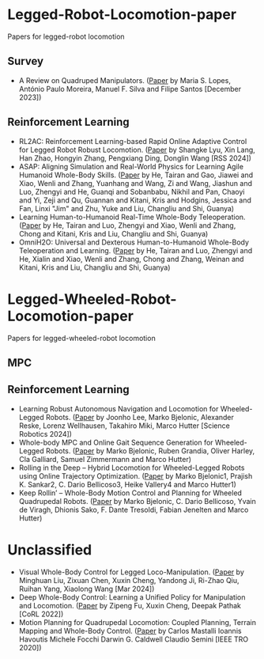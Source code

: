 # Legged-Robot-Locomotion-paper
Papers for legged-robot locomotion

## Survey
* A Review on Quadruped Manipulators. ([Paper](https://link.springer.com/chapter/10.1007/978-3-031-49008-8_16) by Maria S. Lopes, António Paulo Moreira, Manuel F. Silva and Filipe Santos [December 2023])

  
## Reinforcement Learning
* RL2AC: Reinforcement Learning-based Rapid Online Adaptive Control for Legged Robot Robust Locomotion. ([Paper](https://enriquecoronadozu.github.io/rssproceedings2024/rss20/p060.pdf) by Shangke Lyu, Xin Lang, Han Zhao, Hongyin Zhang, Pengxiang Ding, Donglin Wang [RSS 2024])
* ASAP: Aligning Simulation and Real-World Physics for Learning Agile Humanoid Whole-Body Skills. ([Paper](https://github.com/LeCAR-Lab/ASAP?tab=readme-ov-file) by He, Tairan and Gao, Jiawei and Xiao, Wenli and Zhang, Yuanhang and Wang, Zi and Wang, Jiashun and Luo, Zhengyi and He, Guanqi and Sobanbabu, Nikhil and Pan, Chaoyi and Yi, Zeji and Qu, Guannan and Kitani, Kris and Hodgins, Jessica and Fan, Linxi "Jim" and Zhu, Yuke and Liu, Changliu and Shi, Guanya)
* Learning Human-to-Humanoid Real-Time Whole-Body Teleoperation. ([Paper](https://human2humanoid.com/) by He, Tairan and Luo, Zhengyi and Xiao, Wenli and Zhang, Chong and Kitani, Kris and Liu, Changliu and Shi, Guanya)
* OmniH2O: Universal and Dexterous Human-to-Humanoid Whole-Body Teleoperation and Learning. ([Paper](https://omni.human2humanoid.com/) by He, Tairan and Luo, Zhengyi and He, Xialin and Xiao, Wenli and Zhang, Chong and Zhang, Weinan and Kitani, Kris and Liu, Changliu and Shi, Guanya)
  
# Legged-Wheeled-Robot-Locomotion-paper
Papers for legged-wheeled-robot locomotion

## MPC

## Reinforcement Learning
* Learning Robust Autonomous Navigation and Locomotion for Wheeled-Legged Robots. ([Paper](https://arxiv.org/pdf/2405.01792) by Joonho Lee, Marko Bjelonic, Alexander Reske, Lorenz Wellhausen, Takahiro Miki, Marco Hutter [Science Robotics 2024])
* Whole-body MPC and Online Gait Sequence Generation for Wheeled-Legged Robots. ([Paper](https://ieeexplore.ieee.org/abstract/document/9636371) by Marko Bjelonic, Ruben Grandia, Oliver Harley, Cla Galliard, Samuel Zimmermann and Marco Hutter)
* Rolling in the Deep – Hybrid Locomotion for Wheeled-Legged Robots using Online Trajectory Optimization. ([Paper](https://arxiv.org/pdf/1909.07193) by Marko Bjelonic1, Prajish K. Sankar2, C. Dario Bellicoso3, Heike Vallery4 and Marco Hutter1)
* Keep Rollin’ – Whole-Body Motion Control and Planning for Wheeled Quadrupedal Robots. ([Paper](https://arxiv.org/pdf/1809.03557) by Marko Bjelonic, C. Dario Bellicoso, Yvain de Viragh, Dhionis Sako,
F. Dante Tresoldi, Fabian Jenelten and Marco Hutter)


# Unclassified
* Visual Whole-Body Control for Legged Loco-Manipulation. ([Paper](https://arxiv.org/pdf/2403.16967) by Minghuan Liu, Zixuan Chen, Xuxin Cheng, Yandong Ji, Ri-Zhao Qiu, Ruihan Yang, Xiaolong Wang [Mar 2024])
* Deep Whole-Body Control: Learning a Unified Policy for Manipulation and Locomotion. ([Paper](https://arxiv.org/pdf/2210.10044) by Zipeng Fu, Xuxin Cheng, Deepak Pathak [CoRL 2022])
* Motion Planning for Quadrupedal Locomotion: Coupled Planning, Terrain Mapping and Whole-Body Control. ([Paper](https://arxiv.org/pdf/2003.05481) by Carlos Mastalli Ioannis Havoutis Michele Focchi Darwin G. Caldwell Claudio Semini [IEEE TRO 2020])





